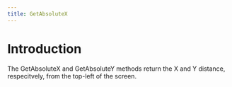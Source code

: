 ```yaml
---
title: GetAbsoluteX
---
```


# Introduction

The GetAbsoluteX and GetAbsoluteY methods return the X and Y distance, respecitvely, from the top-left of the screen.
